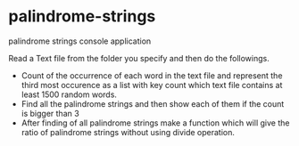 # palindrome-strings
palindrome strings console application

Read a Text file from the folder you specify and then do the followings.
- Count of the occurrence of each word in the text file and represent the third most occurence as a list with key count which text file contains at least 1500 random words.
- Find all the palindrome strings and then show each of them if the count is bigger than 3
- After finding of all palindrome strings make a function which will give the ratio of palindrome strings without using divide operation.
